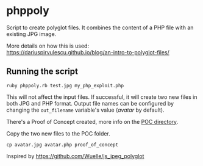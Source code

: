 # phppoly

Script to create polyglot files. It combines the content of a PHP file with an existing JPG image.

More details on how this is used:  
https://dariuspirvulescu.github.io/blog/an-intro-to-polyglot-files/

## Running the script

```
ruby phppoly.rb test.jpg my_php_exploit.php
```

This will not affect the input files. If successful, it will create two new files in both JPG and PHP format. Output file names can be configured by changing the `out_filename` variable's value (*avatar* by default).

There's a Proof of Concept created, more info on the [POC directory](https://github.com/DariusPirvulescu/phppoly/tree/main/proof_of_concept).

Copy the two new files to the POC folder.
```
cp avatar.jpg avatar.php proof_of_concept
```



Inspired by https://github.com/Wuelle/js_jpeg_polyglot

